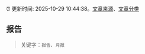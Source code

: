 :alarm_clock: 更新时间: 2025-10-29 10:44:38。[文章来源](/README.md)、[文章分类](/TAGS.md)

## 报告


> 关键字：`报告`、`月报`



